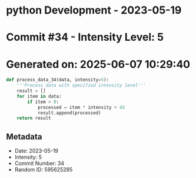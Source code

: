 ﻿# python Development - 2023-05-19
# Commit #34 - Intensity Level: 5
# Generated on: 2025-06-07 10:29:40
```python
def process_data_34(data, intensity=5):
    '''Process data with specified intensity level'''
    result = []
    for item in data:
        if item > 0:
            processed = item * intensity + 43
            result.append(processed)
    return result
```
## Metadata
- Date: 2023-05-19
- Intensity: 5
- Commit Number: 34
- Random ID: 595625285
